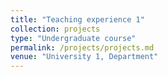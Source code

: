 ```yaml
---
title: "Teaching experience 1"
collection: projects
type: "Undergraduate course"
permalink: /projects/projects.md
venue: "University 1, Department"
---
```


